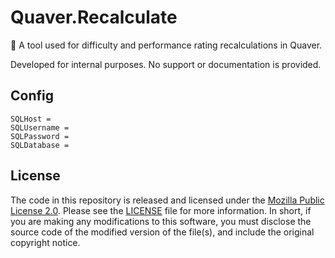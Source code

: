 # Quaver.Recalculate
📏 A tool used for difficulty and performance rating recalculations in Quaver.

Developed for internal purposes. No support or documentation is provided.

## Config

```
SQLHost = 
SQLUsername = 
SQLPassword = 
SQLDatabase = 
```

## License

The code in this repository is released and licensed under the [Mozilla Public License 2.0](https://github.com/Swan/Quaver.Recalculate/blob/master/LICENSE). Please see the [LICENSE](https://github.com/Swan/Quaver.Recalculate/blob/master/LICENSE) file for more information. In short, if you are making any modifications to this software, you must disclose the source code of the modified version of the file(s), and include the original copyright notice.
